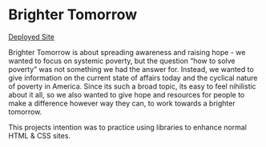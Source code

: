 # Brighter Tomorrow

[Deployed Site](https://duracellb.github.io/goal_diggers_raise_awareness/hidden_barriers.html)

Brighter Tomorrow is about spreading awareness and raising hope - we wanted to focus on systemic poverty, but the question “how to solve poverty” was not something we had the answer for. Instead, we wanted to give information on the current state of affairs today and the cyclical nature of poverty in America. Since its such a broad topic, its easy to feel nihilistic about it all, so we also wanted to give hope and resources for people to make a difference however way they can, to work towards a brighter tomorrow.

This projects intention was to practice using libraries to enhance normal HTML & CSS sites.
